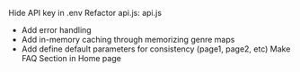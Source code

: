 Hide API key in .env
Refactor api.js:
api.js
- Add error handling
- Add in-memory caching through memorizing genre maps
- Add define default parameters for consistency (page1, page2, etc)
Make FAQ Section in Home page


